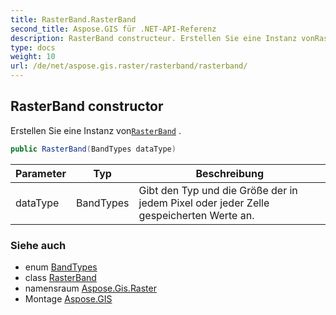 ```yaml
---
title: RasterBand.RasterBand
second_title: Aspose.GIS für .NET-API-Referenz
description: RasterBand constructeur. Erstellen Sie eine Instanz vonRasterBand .
type: docs
weight: 10
url: /de/net/aspose.gis.raster/rasterband/rasterband/
---
```

## RasterBand constructor

Erstellen Sie eine Instanz von[`RasterBand`](../) .

```csharp
public RasterBand(BandTypes dataType)
```

| Parameter | Typ | Beschreibung |
| --- | --- | --- |
| dataType | BandTypes | Gibt den Typ und die Größe der in jedem Pixel oder jeder Zelle gespeicherten Werte an. |

### Siehe auch

* enum [BandTypes](../../bandtypes/)
* class [RasterBand](../)
* namensraum [Aspose.Gis.Raster](../../rasterband/)
* Montage [Aspose.GIS](../../../)


